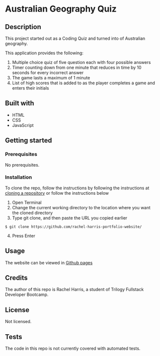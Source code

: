 # Australian Geography Quiz

## Description
This project started out as a Coding Quiz and turned into of Australian geography.

This application provides the following:
1. Multiple choice quiz of five question each with four possible answers
2. Timer counting down from one minute that reduces in time by 10 seconds for every incorrect answer
3. The game lasts a maximum of 1 minute
4. List of high scores that is added to as the player completes a game and enters their initials

## Built with
* HTML
* CSS
* JavaScript

## Getting started
### Prerequisites
No prerequisites.

### Installation
To clone the repo, follow the instructions by following the instructions at [cloning a repository](https://docs.github.com/en/repositories/creating-and-managing-repositories/cloning-a-repository) or follow the instructions below

1. Open Terminal
2. Change the current working directory to the location where you want the cloned directory
3. Type git clone, and then paste the URL you copied earlier
```
$ git clone https://github.com/rachel-harris-portfolio-website/
```
4. Press Enter

## Usage
The website can be viewed in [Github pages](https://rachelharris90.github.io/coding-quiz/)

## Credits
The author of this repo is Rachel Harris, a student of Trilogy Fullstack Developer Bootcamp.

## License
Not licensed.

## Tests
The code in this repo is not currently covered with automated tests.